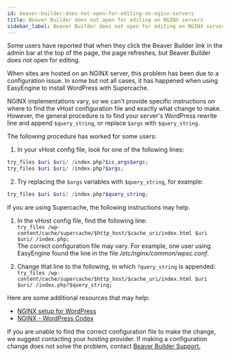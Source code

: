```yaml
---
id: beaver-builder-does-not-open-for-editing-on-nginx-servers
title: Beaver Builder does not open for editing on NGINX servers
sidebar_label: Beaver Builder does not open for editing on NGINX servers
---
```


Some users have reported that when they click the Beaver Builder link in the
admin bar at the top of the page, the page refreshes, but Beaver Builder does
not open for editing.

When sites are hosted on an NGINX server, this problem has been due to a
configuration issue. In some but not all cases, it has happened when using
EasyEngine to install WordPress with Supercache.

NGINX implementations vary, so we can't provide specific instructions on where
to find the vHost configuration file and exactly what change to make. However,
the general procedure is to find your server's WordPress rewrite line and
append `$query_string`, or replace `$args` with `$query_string`.

The following procedure has worked for some users:

  1. In your vHost config file, look for one of the following lines:

  ```php
  try_files $uri $uri/ /index.php?$is_args$args;
  try_files $uri $uri/ /index.php?$args;
  ```

  2. Try replacing the `$args` variables with `$query_string`, for example:

  ```php
  try_files $uri $uri/ /index.php?$query_string;
  ```

If you are using Supercache, the following instructions may help.

  1. In the vHost config file, find the following line:  
`try_files /wp-content/cache/supercache/$http_host/$cache_uri/index.html $uri
$uri/ /index.php;`  
The correct configuration file may vary. For example, one user using
EasyEngine found the line in the file  */etc/nginx/common/wpsc.conf*.

  2. Change that line to the following, in which `?query_string` is appended:  
`try_files /wp-content/cache/supercache/$http_host/$cache_uri/index.html $uri
$uri/ /index.php?$query_string;`

Here are some additional resources that may help:

  * [NGINX setup for WordPress](https://www.nginx.com/resources/wiki/start/topics/recipes/wordpress/)
  * [NGINX - WordPress Codex](https://wordpress.org/support/article/nginx/)

If you are unable to find the correct configuration file to make the change,
we suggest contacting your hosting provider. If making a configuration change
does not solve the problem, contact  [Beaver Builder Support.](https://www.wpbeaverbuilder.com/beaver-builder-support/)
